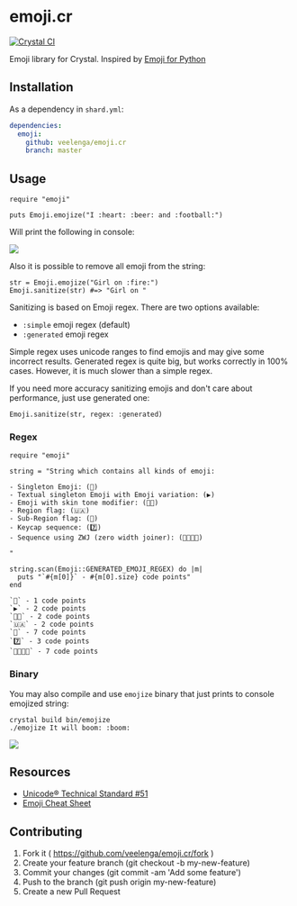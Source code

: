 # emoji.cr

[![Crystal CI](https://github.com/veelenga/emoji.cr/actions/workflows/crystal.yml/badge.svg)](https://github.com/veelenga/emoji.cr/actions/workflows/crystal.yml)

Emoji library for Crystal. Inspired by [Emoji for Python](https://github.com/carpedm20/emoji)

## Installation

As a dependency in `shard.yml`:

```yaml
dependencies:
  emoji:
    github: veelenga/emoji.cr
    branch: master
```

## Usage

```crystal
require "emoji"

puts Emoji.emojize("I :heart: :beer: and :football:")
```

Will print the following in console:

![](assets/screen.png)

Also it is possible to remove all emoji from the string:

```crystal
str = Emoji.emojize("Girl on :fire:")
Emoji.sanitize(str) #=> "Girl on "
```

Sanitizing is based on Emoji regex. There are two options available:

- `:simple` emoji regex (default)
- `:generated` emoji regex

Simple regex uses unicode ranges to find emojis and may give some incorrect results.
Generated regex is quite big, but works correctly in 100% cases.
However, it is much slower than a simple regex.

If you need more accuracy sanitizing emojis and don't care about performance, just use generated one:

```crystal
Emoji.sanitize(str, regex: :generated)
```

### Regex

```crystal
require "emoji"

string = "String which contains all kinds of emoji:

- Singleton Emoji: (💎)
- Textual singleton Emoji with Emoji variation: (▶️)
- Emoji with skin tone modifier: (🖐🏼)
- Region flag: (🇺🇦)
- Sub-Region flag: (🏴󠁧󠁢󠁳󠁣󠁴󠁿)
- Keycap sequence: (7️⃣)
- Sequence using ZWJ (zero width joiner): (👨‍👩‍👧‍👦)

"

string.scan(Emoji::GENERATED_EMOJI_REGEX) do |m|
  puts "`#{m[0]}` - #{m[0].size} code points"
end
```

```console
`💎` - 1 code points
`▶️` - 2 code points
`🖐🏼` - 2 code points
`🇺🇦` - 2 code points
`🏴󠁧󠁢󠁳󠁣󠁴󠁿` - 7 code points
`7️⃣` - 3 code points
`👨‍👩‍👧‍👦` - 7 code points
```

### Binary

You may also compile and use `emojize` binary that just prints to console emojized string:

```console
crystal build bin/emojize
./emojize It will boom: :boom:
```

![](assets/boom.png)

## Resources

- [Unicode® Technical Standard #51](http://www.unicode.org/reports/tr51/)
- [Emoji Cheat Sheet](http://www.emoji-cheat-sheet.com/)

## Contributing

1. Fork it ( https://github.com/veelenga/emoji.cr/fork )
2. Create your feature branch (git checkout -b my-new-feature)
3. Commit your changes (git commit -am 'Add some feature')
4. Push to the branch (git push origin my-new-feature)
5. Create a new Pull Request
